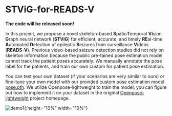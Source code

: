 # STViG-for-READS-V
**The code will be released soon!**

In this project, we propose a novel skeleton-based **S**patio**T**emporal **Vi**sion **G**raph neural network (**STViG**) for efficient, accurate, and timely **RE**al-time **A**utomated **D**etection of epileptic **S**eizures from surveillance **V**ideos (**READS-V**).
Previous video-based seizure detection studies did not rely on skeleton information because the public pre-tained pose estimation model cannot track the patient poses accurately. We manually annotate the pose label for the patients, and train our own custom for patient pose estimation. 

You can test your own dataset (if your scenarios are very similar to ours) or fine-tune your own model with our provided custom pose estimation model [pose.pth](https://github.com/xuyankun/STViG-for-READS-V/blob/main/pose.pth). We utilize Openpose-lightweight to train the model, you can figure out how to implement it on your dataset in the original [Openpose-lightweight](https://github.com/Daniil-Osokin/lightweight-human-pose-estimation.pytorch) project homepage.

![demo1](https://github.com/xuyankun/STViG-for-READS-V/blob/main/demo01.gif){:height="10%" width="10%"}
